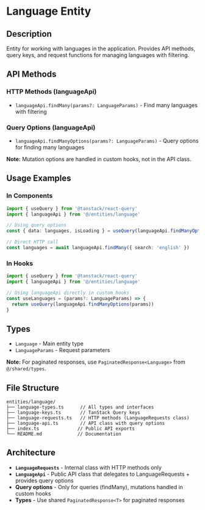 # Language Entity

## Description

Entity for working with languages in the application. Provides API methods, query keys, and request functions for managing languages with filtering.

## API Methods

### HTTP Methods (languageApi)

- `languageApi.findMany(params?: LanguageParams)` - Find many languages with filtering

### Query Options (languageApi)

- `languageApi.findManyOptions(params?: LanguageParams)` - Query options for finding many languages

**Note:** Mutation options are handled in custom hooks, not in the API class.

## Usage Examples

### In Components

```typescript
import { useQuery } from '@tanstack/react-query'
import { languageApi } from '@/entities/language'

// Using query options
const { data: languages, isLoading } = useQuery(languageApi.findManyOptions({ isEnabled: true }))

// Direct HTTP call
const languages = await languageApi.findMany({ search: 'english' })
```

### In Hooks

```typescript
import { useQuery } from '@tanstack/react-query'
import { languageApi } from '@/entities/language'

// Using languageApi directly in custom hooks
const useLanguages = (params?: LanguageParams) => {
  return useQuery(languageApi.findManyOptions(params))
}
```

## Types

- `Language` - Main entity type
- `LanguageParams` - Request parameters

**Note:** For paginated responses, use `PaginatedResponse<Language>` from `@/shared/types`.

## File Structure

```
entities/language/
├── language-types.ts      // All types and interfaces
├── language-keys.ts       // TanStack Query keys
├── language-requests.ts   // HTTP methods (LanguageRequests class)
├── language-api.ts        // API class with query options
├── index.ts              // Public API exports
└── README.md             // Documentation
```

## Architecture

- **`LanguageRequests`** - Internal class with HTTP methods only
- **`LanguageApi`** - Public API class that delegates to LanguageRequests + provides query options
- **Query options** - Only for queries (findMany), mutations handled in custom hooks
- **Types** - Use shared `PaginatedResponse<T>` for paginated responses
